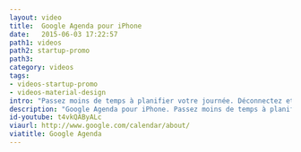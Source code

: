 ```yaml
---
layout: video
title:  Google Agenda pour iPhone
date:   2015-06-03 17:22:57
path1: videos
path2: startup-promo
path3:
category: videos
tags:
- videos-startup-promo
- videos-material-design
intro: "Passez moins de temps à planifier votre journée. Déconnectez et profitez :-)."
description: "Google Agenda pour iPhone. Passez moins de temps à planifier votre journée. Déconnectez et profitez :-)."
id-youtube: t4vkQAByALc
viaurl: http://www.google.com/calendar/about/
viatitle: Google Agenda
---
```


